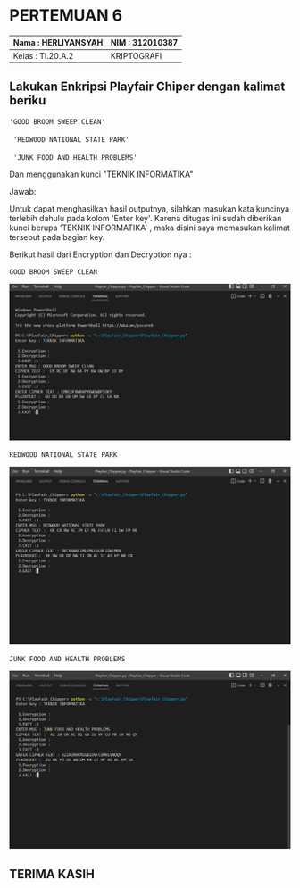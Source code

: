# PERTEMUAN 6 

| Nama : HERLIYANSYAH   | NIM : 312010387       |
|-----------------------|-----------------------|
| Kelas : TI.20.A.2     | KRIPTOGRAFI           |

## Lakukan Enkripsi Playfair Chiper dengan kalimat beriku

```
'GOOD BROOM SWEEP CLEAN'

 'REDWOOD NATIONAL STATE PARK'

 'JUNK FOOD AND HEALTH PROBLEMS'

```

Dan menggunakan kunci "TEKNIK INFORMATIKA"

Jawab:

Untuk dapat menghasilkan hasil outputnya, silahkan masukan kata kuncinya terlebih dahulu pada kolom 'Enter key'. Karena ditugas ini sudah diberikan kunci berupa 'TEKNIK INFORMATIKA' , maka disini saya memasukan kalimat tersebut pada bagian key.

Berikut hasil dari Encryption dan Decryption nya :

``` 
GOOD BROOM SWEEP CLEAN 

```
![Capture1](img/f1.png)


```
REDWOOD NATIONAL STATE PARK

```

![Capture2](img/f2.png)


```
JUNK FOOD AND HEALTH PROBLEMS

```
![Cpature3](img/f3.png)



## TERIMA KASIH





